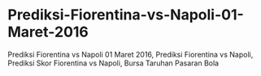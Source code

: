 # Prediksi-Fiorentina-vs-Napoli-01-Maret-2016
Prediksi Fiorentina vs Napoli 01 Maret 2016, Prediksi Fiorentina vs Napoli, Prediksi Skor Fiorentina vs Napoli, Bursa Taruhan Pasaran Bola 
